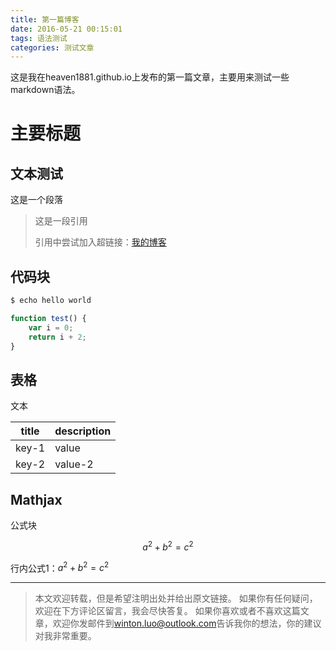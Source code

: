 ```yaml
---
title: 第一篇博客
date: 2016-05-21 00:15:01
tags: 语法测试
categories: 测试文章
---
```


这是我在heaven1881.github.io上发布的第一篇文章，主要用来测试一些markdown语法。

<!-- more -->

# 主要标题

## 文本测试

这是一个段落

> 这是一段引用
> 
> 引用中尝试加入超链接：[我的博客](heaven1881.github.io)

## 代码块

```bash
$ echo hello world
```

```js
function test() {
    var i = 0;
    return i + 2;
}
```

## 表格
文本

| title | description |
|-------|-------------|
| key-1 | value       |
| key-2 | value-2     |

## Mathjax
公式块

$$ a^2 + b^2 = c^2 $$

行内公式1：$a^2 + b^2 = c^2$

---
> 本文欢迎转载，但是希望注明出处并给出原文链接。
> 如果你有任何疑问，欢迎在下方评论区留言，我会尽快答复。
> 如果你喜欢或者不喜欢这篇文章，欢迎你发邮件到[winton.luo@outlook.com](mailto:winton.luo@outlook.com)告诉我你的想法，你的建议对我非常重要。

